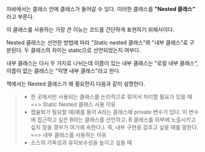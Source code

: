 자바에서는 클래스 안에 클래스가 들어갈 수 있다. 이러한 클래스를 **"Nested 클래스"** 라고 부른다.

이 클래스를 사용하는 가장 큰 이뉴는 코드를 간단하게 표현하기 위해서이다.

Nested 클래스는 선언한 방법에 따라 "Static nested 클래스"와 "내부 클래스"로 구분된다.
두 클래스의 차이는 static으로 선언되었는지 여부다.

내부 클래스는 다시 두 가지로 나뉘는데 이름이 있는 내부 클래스는 "로컬 내부 클래스", 이름이 없는 클래스는 "익명 내부 클래스"라고 한다.

책에서는 Nested 클래스가 왜 필요한지 다음과 같이 설명한다.
> * 한 곳에서만 사용되는 클래스를 논리적으로 묶어서 처리할 필요가 있을 때 ==> Static Nested 클래스 사용 이유
> * 캡슐화가 필요할 때(예를 들어 A라는 클래스에 private 변수가 있다. 이 변수에 접근하고 싶은 B라는 클래스를 선언하고, B 클래스를 외부에 노출시키고 싶지 않을 경우가 여기에 속한다.). 즉, 내부 구현을 감추고 싶을 때를 말한다. ==> 내부 클래스를 사용하는 이유
> * 소스의 가독성과 유지보수성을 높이고 싶을 때